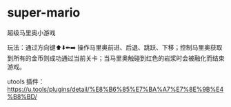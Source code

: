# super-mario
超级马里奥小游戏

玩法：通过方向键⬆️⬇️⬅️➡️ 操作马里奥前进、后退、跳跃、下移；控制马里奥获取到所有的金币则成功通过当前关卡；当马里奥触碰到红色的岩浆时会被融化而结束游戏。

utools 插件：https://u.tools/plugins/detail/%E8%B6%85%E7%BA%A7%E7%8E%9B%E4%B8%BD/

